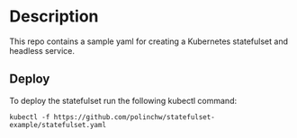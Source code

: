 # Description

This repo contains a sample yaml for creating a Kubernetes statefulset and headless service.

## Deploy

To deploy the statefulset run the following kubectl command:

```
kubectl -f https://github.com/polinchw/statefulset-example/statefulset.yaml
```